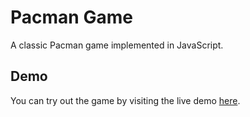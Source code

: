 # Pacman Game

A classic Pacman game implemented in JavaScript. 


<!-- ## Table of Contents

- [Demo](#demo)
- [Features](#features)
- [Installation](#installation)
- [Usage](#usage)
- [Contributing](#contributing)
- [License](#license) -->

## Demo

You can try out the game by visiting the live demo [here](https://pacman-indol.vercel.app/).

